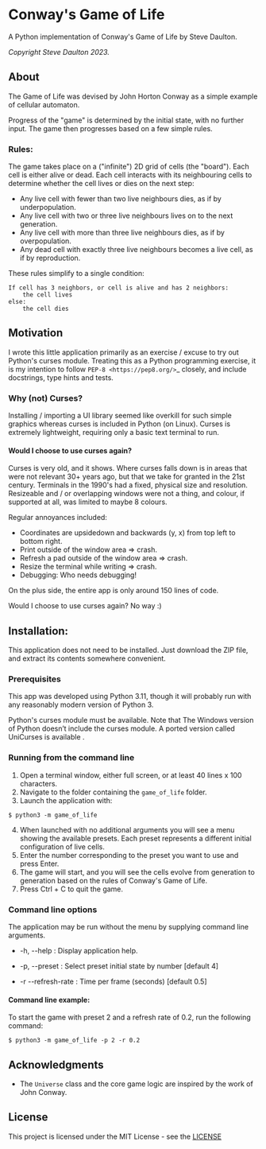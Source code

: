# Conway's Game of Life

A Python implementation of Conway's Game of Life by Steve Daulton.

_Copyright Steve Daulton 2023._

## About

The Game of Life was devised by John Horton Conway as a simple
example of cellular automaton.

Progress of the "game" is determined by the initial state, with no further input.
The game then progresses based on a few simple rules.


### Rules:

The game takes place on a ("infinite") 2D grid of cells (the "board").
Each cell is either alive or dead.
Each cell interacts with its neighbouring cells to determine whether
the cell lives or dies on the next step:

- Any live cell with fewer than two live neighbours dies, as if by underpopulation.
- Any live cell with two or three live neighbours lives on to the next generation.
- Any live cell with more than three live neighbours dies, as if by overpopulation.
- Any dead cell with exactly three live neighbours becomes a live cell, as if by
reproduction.

These rules simplify to a single condition:

```
If cell has 3 neighbors, or cell is alive and has 2 neighbors:
    the cell lives
else:
    the cell dies
```

## Motivation

I wrote this little application primarily as an exercise / excuse to try out
Python's curses module. Treating this as a Python programming exercise, it is
my intention to follow `PEP-8 <https://pep8.org/>`_ closely, and include
docstrings, type hints and tests.

### Why (not) Curses?

Installing / importing a UI library seemed like overkill for such simple graphics
whereas curses is included in Python (on Linux). Curses is extremely lightweight, requiring
only a basic text terminal to run.

#### Would I choose to use curses again?

Curses is very old, and it shows. Where curses falls down is in areas that were
not relevant 30+ years ago, but that we take for granted in the 21st century.
Terminals in the 1990's had a fixed, physical size and resolution. Resizeable
and / or overlapping windows were not a thing, and colour, if supported at all,
was limited to maybe 8 colours.

Regular annoyances included:

- Coordinates are upsidedown and backwards (y, x) from top left to bottom right.
- Print outside of the window area => crash.
- Refresh a pad outside of the window area => crash.
- Resize the terminal while writing => crash.
- Debugging: Who needs debugging!

On the plus side, the entire app is only around 150 lines of code.

Would I choose to use curses again? No way :)


## Installation:

This application does not need to be installed. Just download the ZIP file, and
extract its contents somewhere convenient.

### Prerequisites

This app was developed using Python 3.11, though it will probably run with any
reasonably modern version of Python 3.

Python's curses module must be available. Note that The Windows version of Python
doesn’t include the curses module. A ported version called UniCurses is available .


### Running from the command line

1. Open a terminal window, either full screen, or at least 40 lines x 100 characters.
2. Navigate to the folder containing the `game_of_life` folder.
3. Launch the application with:

```
$ python3 -m game_of_life
```

4. When launched with no additional arguments you will see a menu showing the
available presets. Each preset represents a different initial configuration of
live cells.
5. Enter the number corresponding to the preset you want to use and press Enter. 
6. The game will start, and you will see the cells evolve from generation to
generation based on the rules of Conway's Game of Life. 
7. Press Ctrl + C to quit the game.


### Command line options

The application may be run without the menu by supplying command line arguments.

- -h, --help
    : Display application help.

- -p, --preset
    : Select preset initial state by number [default 4]

- -r --refresh-rate
    : Time per frame (seconds) [default 0.5]

#### Command line example:

To start the game with preset 2 and a refresh rate of 0.2, run the following
command:

```
$ python3 -m game_of_life -p 2 -r 0.2
```

## Acknowledgments

- The `Universe` class and the core game logic are inspired by the work of
John Conway.

## License

This project is licensed under the MIT License - see the [LICENSE](LICENSE)
